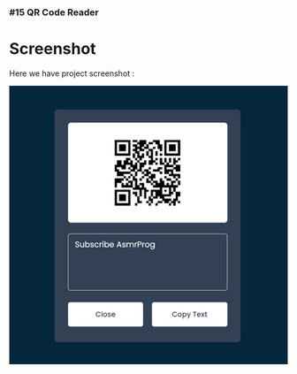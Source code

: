### #15 QR Code Reader

# Screenshot

Here we have project screenshot :

![screenshot](screenshot.jpg)
